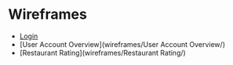 # Wireframes

* [Login](Login/)
* [User Account Overview](wireframes/User Account Overview/)
* [Restaurant Rating](wireframes/Restaurant Rating/)
  
